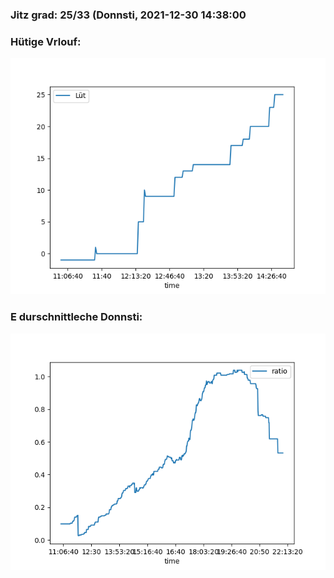 ### Jitz grad: 25/33 (Donnsti, 2021-12-30 14:38:00

### Hütige Vrlouf:
![Graph](Today.png)

### E durschnittleche Donnsti:
![Graph](Donnsti.png)
